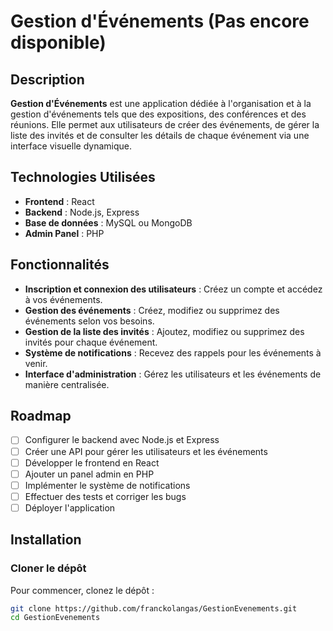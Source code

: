 # Gestion d'Événements (Pas encore disponible)

## Description
**Gestion d'Événements** est une application dédiée à l'organisation et à la gestion d'événements tels que des expositions, des conférences et des réunions. Elle permet aux utilisateurs de créer des événements, de gérer la liste des invités et de consulter les détails de chaque événement via une interface visuelle dynamique.

## Technologies Utilisées
- **Frontend** : React
- **Backend** : Node.js, Express
- **Base de données** : MySQL ou MongoDB
- **Admin Panel** : PHP

## Fonctionnalités
- **Inscription et connexion des utilisateurs** : Créez un compte et accédez à vos événements.
- **Gestion des événements** : Créez, modifiez ou supprimez des événements selon vos besoins.
- **Gestion de la liste des invités** : Ajoutez, modifiez ou supprimez des invités pour chaque événement.
- **Système de notifications** : Recevez des rappels pour les événements à venir.
- **Interface d'administration** : Gérez les utilisateurs et les événements de manière centralisée.

## Roadmap
- [ ] Configurer le backend avec Node.js et Express
- [ ] Créer une API pour gérer les utilisateurs et les événements
- [ ] Développer le frontend en React
- [ ] Ajouter un panel admin en PHP
- [ ] Implémenter le système de notifications
- [ ] Effectuer des tests et corriger les bugs
- [ ] Déployer l'application

## Installation

### Cloner le dépôt
Pour commencer, clonez le dépôt :
```bash
git clone https://github.com/franckolangas/GestionEvenements.git
cd GestionEvenements

